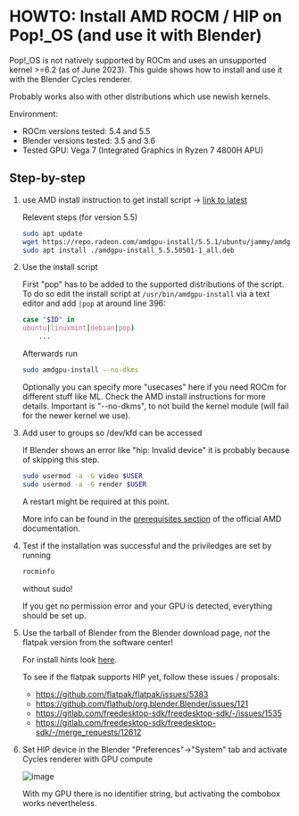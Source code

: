 # HOWTO: Install AMD ROCM / HIP on Pop!_OS (and use it with Blender)

Pop!_OS is not natively supported by ROCm and uses an unsupported kernel >=6.2 (as of June 2023).
This guide shows how to install and use it with the Blender Cycles renderer. 

Probably works also with other distributions which use newish kernels.

Environment:
- ROCm versions tested: 5.4 and 5.5
- Blender versions tested: 3.5 and 3.6
- Tested GPU: Vega 7 (Integrated Graphics in Ryzen 7 4800H APU)

## Step-by-step

1. use AMD install instruction to get install script -> [link to latest](https://rocm.docs.amd.com/en/latest/deploy/linux/installer/install.html) 

    Relevent steps (for version 5.5)

    ```bash
    sudo apt update
    wget https://repo.radeon.com/amdgpu-install/5.5.1/ubuntu/jammy/amdgpu-install_5.5.50501-1_all.deb
    sudo apt install ./amdgpu-install_5.5.50501-1_all.deb
    ```

2. Use the install script
    
    First "pop" has to be added to the supported distributions of the script.
    To do so edit the install script at `/usr/bin/amdgpu-install` via a text editor and add `|pop` at around line 396:
    
    ```bash
    case "$ID" in
    ubuntu|linuxmint|debian|pop)
        ...
    ```

    Afterwards run
    
    ```bash
    sudo amdgpu-install --no-dkms
    ```

    Optionally you can specify more "usecases" here if you need ROCm for different stuff like ML. Check the AMD install instructions for more details.
    Important is "--no-dkms", to not build the kernel module (will fail for the newer kernel we use).

3. Add user to groups so /dev/kfd can be accessed

    If Blender shows an error like "hip: Invalid device" it is probably because of skipping this step.

    ```bash
    sudo usermod -a -G video $USER
    sudo usermod -a -G render $USER
    ```

    A restart might be required at this point.

    More info can be found in the [prerequisites section](https://rocm.docs.amd.com/en/latest/deploy/linux/prerequisites.html#setting-permissions-for-groups) of the official AMD documentation.

5. Test if the installation was successful and the priviledges are set by running

    ```bash
    rocminfo 
    ```
    without sudo!
    
    If you get no permission error and your GPU is detected, everything should be set up.

6. Use the tarball of Blender from the Blender download page, _not_ the flatpak version from the software center!

    For install hints look [here](https://ubuntuhandbook.org/index.php/2021/12/blender-3-0-released-install-tarball/).

    To see if the flatpak supports HIP yet, follow these issues / proposals:
    - https://github.com/flatpak/flatpak/issues/5383
    - https://github.com/flathub/org.blender.Blender/issues/121
    - https://gitlab.com/freedesktop-sdk/freedesktop-sdk/-/issues/1535
    - https://gitlab.com/freedesktop-sdk/freedesktop-sdk/-/merge_requests/12612

7. Set HIP device in the Blender "Preferences"->"System" tab and activate Cycles renderer with GPU compute

    ![image](https://user-images.githubusercontent.com/18579177/232140758-0a78c6e1-0fee-4d45-a2cf-0075c9922e43.png)

   With my GPU there is no identifier string, but activating the combobox works nevertheless.
